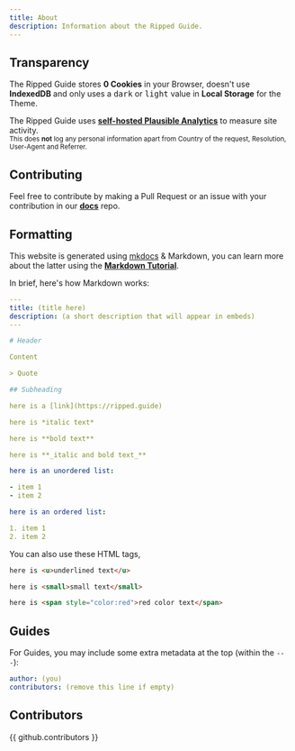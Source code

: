 ```yaml
---
title: About
description: Information about the Ripped Guide.
---
```

## Transparency

The Ripped Guide stores **0 Cookies** in your Browser, doesn't use **IndexedDB** and only uses a <kbd>dark</kbd> or <kbd>light</kbd> value in **Local Storage** for the Theme.  

The Ripped Guide uses [**self-hosted Plausible Analytics**](https://plausible.io/self-hosted-web-analytics) to measure site activity.  
<small>This does __not__ log any personal information apart from Country of the request, Resolution, User-Agent and Referrer.</small>

## Contributing

Feel free to contribute by making a Pull Request or an issue with your contribution in our [**docs**](https://github.com/rippedpiracy/docs) repo.  

## Formatting

This website is generated using [mkdocs](https://www.mkdocs.org) & Markdown, you can learn more about the latter using the [**Markdown Tutorial**](https://www.markdowntutorial.com/).  

In brief, here's how Markdown works:

```yml
---
title: (title here)
description: (a short description that will appear in embeds)
---

# Header 

Content

> Quote

## Subheading

here is a [link]​(https://ripped.guide)

here is *italic text*

here is **bold text**

here is **_italic and bold text_**

here is an unordered list:

- item 1
- item 2

here is an ordered list:

1. item 1
2. item 2

```
You can also use these HTML tags,
```html
here is <u>underlined text</u>

here is <small>small text</small>

here is <span style="color:red">red color text</span>
```

## Guides

For Guides, you may include some extra metadata at the top (within the `---`):  

```yml
author: (you)
contributors: (remove this line if empty)
```  

## Contributors

{{ github.contributors }}
